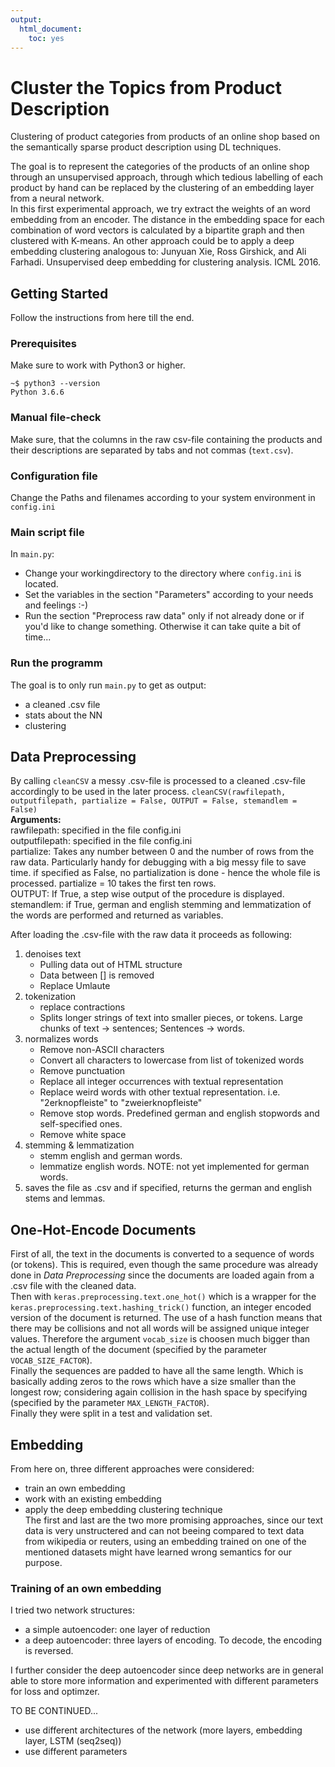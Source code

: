```yaml
---
output: 
  html_document: 
    toc: yes
---
```



Cluster the Topics from Product Description
===================================
Clustering of product categories from products of an online shop based on the semantically sparse product description using DL techniques. 

The goal is to represent the categories of the products of an online shop through an unsupervised approach, through which tedious labelling of each product by hand can be replaced by the clustering of an embedding layer from a neural network.  
In this first experimental approach, we try extract the weights of an word embedding from an encoder. The distance in the embedding space for each combination of word vectors is calculated by a bipartite graph and then clustered with K-means. 
An other approach could be to apply a deep  embedding clustering analogous to: Junyuan Xie, Ross Girshick, and Ali Farhadi. Unsupervised deep embedding for clustering analysis. ICML 2016.

## Getting Started
Follow the instructions from here till the end.

### Prerequisites
Make sure to work with Python3 or higher.
```
~$ python3 --version
Python 3.6.6
```

### Manual file-check
Make sure, that the columns in the raw csv-file containing the products and their descriptions are separated by tabs and not commas (```text.csv```).

### Configuration file
Change the Paths and filenames according to your system environment in
```config.ini```

### Main script file
In ```main.py```:  
  - Change your workingdirectory to the directory where ```config.ini``` is located.  
  - Set the variables in the section "Parameters" according to your needs and feelings :-)  
  - Run the section "Preprocess raw data" only if not already done or if you'd like to change something. Otherwise it can take quite a bit of time...  
  
### Run the programm
The goal is to only run ```main.py``` to get as output:  
- a cleaned .csv file
- stats about the NN
- clustering

## Data Preprocessing
By calling ```cleanCSV``` a messy .csv-file is processed to a cleaned .csv-file accordingly to be used in the later process.
```cleanCSV(rawfilepath, outputfilepath, partialize = False, OUTPUT = False, stemandlem = False)```  
**Arguments:**  
        rawfilepath:    specified in the file config.ini  
        outputfilepath: specified in the file config.ini  
        partialize:     Takes any number between 0 and the number of rows from the raw data. Particularly handy for debugging with a big messy file to save time. if specified as False, no partialization is done - hence the whole file is processed. partialize = 10 takes the first ten rows.  
        OUTPUT:         If True, a step wise output of the procedure is displayed.   
        stemandlem:     if True, german and english stemming and lemmatization of the words are performed and returned as variables.  

After loading the .csv-file with the raw data it proceeds as following:  
1. denoises text  
    - Pulling data out of HTML structure  
    - Data between [] is removed  
    - Replace Umlaute  
2. tokenization  
    - replace contractions
    - Splits longer strings of text into smaller pieces, or tokens. Large chunks of text -> sentences; Sentences -> words.  
3. normalizes words  
    - Remove non-ASCII characters  
    - Convert all characters to lowercase from list of tokenized words  
    - Remove punctuation  
    - Replace all integer occurrences with textual representation  
    - Replace weird words with other textual representation. i.e. "2erknopfleiste" to "zweierknopfleiste"  
    - Remove stop words. Predefined german and english stopwords and self-specified ones.  
    - Remove white space  
4. stemming & lemmatization  
    - stemm english and german words.  
    - lemmatize english words. NOTE: not yet implemented for german words.  
5. saves the file as .csv and if specified, returns the german and english stems and lemmas.  

## One-Hot-Encode Documents
First of all, the text in the documents is converted to a sequence of words (or tokens). This is required, even though the same procedure was already done in *Data Preprocessing* since the documents are loaded again from a .csv file with the cleaned data.  
Then with ```keras.preprocessing.text.one_hot()``` which is a wrapper for the ```keras.preprocessing.text.hashing_trick()``` function, an integer encoded version of the document is returned. The use of a hash function means that there may be collisions and not all words will be assigned unique integer values. Therefore the argument ```vocab_size``` is choosen much bigger than the actual length of the document (specified by the parameter ```VOCAB_SIZE_FACTOR```).  
Finally the sequences are padded to have all the same length. Which is basically adding zeros to the rows which have a size smaller than the longest row; considering again collision in the hash space by specifying  (specified by the parameter ```MAX_LENGTH_FACTOR```).  
Finally they were split in a test and validation set.

## Embedding
From here on, three different approaches were considered:  
- train an own embedding  
- work with an existing embedding  
- apply the deep embedding clustering technique  
The first and last are the two more  promising approaches, since our text data is very unstructered and can not beeing compared to text data from wikipedia or reuters, using an embedding trained on one of the mentioned datasets might have learned wrong semantics for our purpose.  

### Training of an own embedding
I tried two network structures:  
- a simple autoencoder: one layer of reduction  
- a deep autoencoder: three layers of encoding. To decode, the encoding is reversed.  

I further consider the deep autoencoder since deep networks are in general able to store more information and experimented with different parameters for loss and optimzer.  

TO BE CONTINUED...  
- use different architectures of the network (more layers, embedding layer, LSTM (seq2seq))  
- use different parameters  


